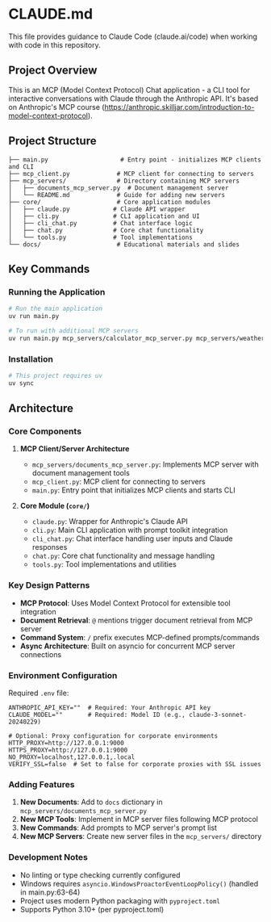 # CLAUDE.md

This file provides guidance to Claude Code (claude.ai/code) when working with code in this repository.

## Project Overview

This is an MCP (Model Context Protocol) Chat application - a CLI tool for interactive conversations with Claude through the Anthropic API. It's based on Anthropic's MCP course (https://anthropic.skilljar.com/introduction-to-model-context-protocol).

## Project Structure

```
├── main.py                    # Entry point - initializes MCP clients and CLI
├── mcp_client.py             # MCP client for connecting to servers
├── mcp_servers/              # Directory containing MCP servers
│   ├── documents_mcp_server.py  # Document management server
│   └── README.md             # Guide for adding new servers
├── core/                     # Core application modules
│   ├── claude.py            # Claude API wrapper
│   ├── cli.py               # CLI application and UI
│   ├── cli_chat.py          # Chat interface logic
│   ├── chat.py              # Core chat functionality
│   └── tools.py             # Tool implementations
└── docs/                     # Educational materials and slides
```

## Key Commands

### Running the Application
```bash
# Run the main application
uv run main.py

# To run with additional MCP servers
uv run main.py mcp_servers/calculator_mcp_server.py mcp_servers/weather_mcp_server.py
```

### Installation
```bash
# This project requires uv
uv sync
```

## Architecture

### Core Components

1. **MCP Client/Server Architecture**
   - `mcp_servers/documents_mcp_server.py`: Implements MCP server with document management tools
   - `mcp_client.py`: MCP client for connecting to servers
   - `main.py`: Entry point that initializes MCP clients and starts CLI

2. **Core Module (`core/`)**
   - `claude.py`: Wrapper for Anthropic's Claude API
   - `cli.py`: Main CLI application with prompt toolkit integration
   - `cli_chat.py`: Chat interface handling user inputs and Claude responses
   - `chat.py`: Core chat functionality and message handling
   - `tools.py`: Tool implementations and utilities

### Key Design Patterns

- **MCP Protocol**: Uses Model Context Protocol for extensible tool integration
- **Document Retrieval**: `@` mentions trigger document retrieval from MCP server
- **Command System**: `/` prefix executes MCP-defined prompts/commands
- **Async Architecture**: Built on asyncio for concurrent MCP server connections

### Environment Configuration

Required `.env` file:
```
ANTHROPIC_API_KEY=""  # Required: Your Anthropic API key
CLAUDE_MODEL=""       # Required: Model ID (e.g., claude-3-sonnet-20240229)

# Optional: Proxy configuration for corporate environments
HTTP_PROXY=http://127.0.0.1:9000
HTTPS_PROXY=http://127.0.0.1:9000
NO_PROXY=localhost,127.0.0.1,.local
VERIFY_SSL=false  # Set to false for corporate proxies with SSL issues
```

### Adding Features

1. **New Documents**: Add to `docs` dictionary in `mcp_servers/documents_mcp_server.py`
2. **New MCP Tools**: Implement in MCP server files following MCP protocol
3. **New Commands**: Add prompts to MCP server's prompt list
4. **New MCP Servers**: Create new server files in the `mcp_servers/` directory

### Development Notes

- No linting or type checking currently configured
- Windows requires `asyncio.WindowsProactorEventLoopPolicy()` (handled in main.py:63-64)
- Project uses modern Python packaging with `pyproject.toml`
- Supports Python 3.10+ (per pyproject.toml)